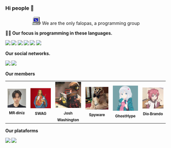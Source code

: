### Hi people 👋 

<p align="center">
 <img src="https://github.com/TheDudeThatCode/TheDudeThatCode/blob/master/Assets/PC.gif"width="30px">
  <span>We are the only falopas, a programming group</span>
</p>

<span><b>👨‍💻 Our focus is programming in these languages.</span>

<p align="">
  <img src="https://img.shields.io/badge/JavaScript-323330?style=for-the-badge&logo=javascript&logoColor=F7DF1E"/>
  <img src="https://img.shields.io/badge/C%23-239120?style=for-the-badge&logo=c-sharp&logoColor=white"/>
  <img src="https://img.shields.io/badge/Ruby-CC342D?style=for-the-badge&logo=ruby&logoColor=white"/>
  <img src="https://img.shields.io/badge/Python-14354C?style=for-the-badge&logo=python&logoColor=white"/>
  <img src="https://img.shields.io/badge/Django-092E20?style=for-the-badge&logo=django&logoColor=white"/>
  <img src="https://img.shields.io/badge/TypeScript-007ACC?style=for-the-badge&logo=typescript&logoColor=white"/>
</p>

<span><b> Our social networks.</span>
  
<p>
  <a href="https://chat.whatsapp.com/Bg6UbziTowS9nluaLQj6LE"><img src="https://img.shields.io/badge/WhatsApp-25D366?style=for-the-badge&logo=whatsapp&logoColor=white"></a>
  <a href="https://github.com/OnlyFalopas/"><img src="https://img.shields.io/badge/GitHub-100000?style=for-the-badge&logo=github&logoColor=white"></a>
</p>

<span><b>Our members</span>

<table>
    <td align="center">
      <a href="https://github.com/mrdiniz88">
        <img src="https://github.com/OnlyFalopas/falopas-painel/blob/main/devs/72531976.jpg" width="100px;" alt="Foto do diniz"/><br>
        <sub>
          <b pnclick="www.google.com">MR diniz</b>
        </sub>
      </a>
    </td>
  <td align="center">
       <a href="https://github.com/Swag666baby">
         <img src="https://github.com/OnlyFalopas/falopas-painel/blob/main/devs/89675173.jpg" width="100px;" alt="Foto do swag"/><br>
         <sub>
           <b>SWAG</b>
         </sub>
       </a>
   </td>
   <td align="center">
       <a href="https://github.com/Josh-Washington">
         <img src="https://github.com/OnlyFalopas/falopas-painel/blob/main/devs/89495720.jpg" width="100px;" alt="Foto do Josh"/><br>
         <sub>
           <b>Josh Washington</b>
         </sub>
       </a>
   </td>
   <td align="center">
       <a href="https://github.com/Spyware0">
         <img src="https://github.com/OnlyFalopas/falopas-painel/blob/main/devs/87285320.jpg" width="100px;" alt="SPYWARE"/><br>
        <sub>
           <b>Spyware</b>
        </sub>
       </a>
   </td>
   
  <td align="center">
       <a href="https://github.com/GhostHype">
         <img src="https://github.com/OnlyFalopas/falopas-painel/blob/main/devs/78053137.png" width="100px;" alt="ghost"/><br>
        <sub>
           <b>GhostHype</b>
        </sub>
       </a>
   </td>
 <td align="center">
       <a href="https://github.com/DioBruh/">
         <img src="https://github.com/OnlyFalopas/falopas-painel/blob/main/devs/87872423.jpg" width="100px;" alt="DIO"/><br>
        <sub>
           <b>Dio Brando</b>
        </sub>
       </a>
   </td>
  </tr>
</table>

<span><b>Our plataforms</span>
  <p>
    <img src="https://img.shields.io/badge/Windows-017AD7?style=for-the-badge&logo=windows&logoColor=white"/>
    <img src=" 	https://img.shields.io/badge/Windows-017AD7?style=for-the-badge&logo=windows&logoColor=white"/>
  </p>
